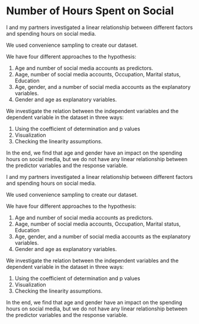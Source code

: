 # Number of Hours Spent on Social

I and my partners investigated a linear
relationship between different factors and spending hours on
social media. 

We used convenience sampling to create our
dataset. 

We have four different approaches to the hypothesis:
  
1. Age and number of social media accounts as predictors.
2. Aage, number of social media accounts, Occupation, Marital status, Education
3. Age, gender, and a number of social media accounts as the explanatory variables.
4. Gender and age as explanatory variables.

We investigate the relation between the independent variables and the dependent variable in the dataset in three ways:

1. Using the coefficient of determination and p values
2. Visualization
3. Checking the linearity assumptions. 

In the end, we find that age and gender have an impact on the
spending hours on social media, but we do not have any linear
relationship between the predictor
variables and the response variable.

I and my partners investigated a linear
relationship between different factors and spending hours on
social media. 

We used convenience sampling to create our
dataset. 

We have four different approaches to the hypothesis:
  
1. Age and number of social media accounts as predictors.
2. Aage, number of social media accounts, Occupation, Marital status, Education
3. Age, gender, and a number of social media accounts as the explanatory variables.
4. Gender and age as explanatory variables.

We investigate the relation between the independent variables and the dependent variable in the dataset in three ways:

1. Using the coefficient of determination and p values
2. Visualization
3. Checking the linearity assumptions. 

In the end, we find that age and gender have an impact on the
spending hours on social media, but we do not have any linear
relationship between the predictor
variables and the response variable.
